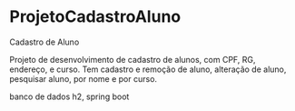 # ProjetoCadastroAluno
Cadastro de Aluno

Projeto de desenvolvimento de cadastro de alunos, com CPF, RG, endereço, e curso. Tem cadastro e remoção de aluno, alteração de aluno, pesquisar aluno, por nome e por curso.

banco de dados h2, spring boot 
